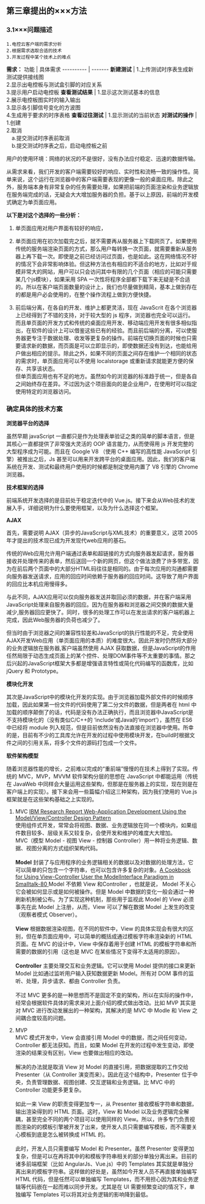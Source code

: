 ## 第三章提出的×××方法

### 3.1×××问题描述
    1.电控云客户端的需求分析
    2.根据需求选取合适的技术
    3.开发过程中某个技术上的难点

**需求：**
功能        | 具体需求
---------- | ------- 
**新建测试**    | 1.上传测试时序表生成新测试提供接线图 <br> 2.显示出电控板与测试盒引脚的对应关系 <br> 3.提示用户启动电控板
**查看测试结果** | 1.显示这次测试基本的信息 <br> 2.展示电控板图实时的输入输出 <br> 3.显示各引脚信号变化的方波图 <br>4.生成用于要求的时序表格
**查看过往测试** | 1.显示测试的当前状态
**对测试的操作** | 1.创建 <br>2.取消<br>&emsp;a.提交测试时序表前取消<br>&emsp;b.提交测试时序表之后，启动电控板之前

用户的使用环境：网络的状况的不是很好，没有办法应付稳定、迅速的数据传输。

从需求来看，我们开发的客户端需要较好的响应、实时性和流畅一致的操作性。简单来说，这个运行在浏览器中的客户端需要表现的更像一般的桌面应用。除此之外，服务端本身有非常复杂的任务需要处理，如果把前端的页面渲染和业务逻辑放在服务端完成的话，无疑会大大增加服务器的负担。基于以上原因，前端的开发模式确定为单页面应用。

**以下是对这个选择的一些分析：**

1. 单页面应用对用户界面有较好的响应，

2. 单页面应用在初次加载完之后，就不需要再从服务器上下载网页了。如果使用传统的服务端渲染页面的方式，那么用户每转换一次页面，就需要重新从服务器上再下载一次。即使是之前已经访问过页面，也是如此。这在网络情况不好的情况下会非常影响体验。但这种方法也有相应的不适合的地方，比如对于规模非常大的网站，用户可以只会访问其中有限的几个页面（相应的可能只需要某几个js模块），如果采用 SPA 一次性将程序全部都下载下来无疑是不合适的。所以在客户端页面数量的设计上，我们也尽量做到精简，基本上做到存在的都是用户必会使用的，在整个操作流程上做到方便快捷。

3. 前后端分离，在各自的开发、维护上都更灵活，现在 JavaScrit 在各个浏览器上已经得到了不错的支持，对于较大型的 js 程序，浏览器也完全可以运行。而且单页面的开发方式和传统的桌面应用开发、移动端应用开发有很多相似指出，在软件的设计上可以借鉴这些已有的经验。而且前后端的分离，可以使服务器更专注于数据处理、收发等更复杂的操作。前端在切换页面的时候也只需要请求新的数据，而页面是可以立即显示的，即使数据还没有到达，也能给用户做出相应的提示。除此之外，如果不同的页面之间存在维护一个相同的状态的需求时，单页面应用可以不使用 localstorage 或重新请求就能更方便的保存、共享该状态。<br>但单页面应用也有不足的地方。虽然如今的浏览器的标准趋于统一，但是各自之间始终存在差异。不过因为这个项目面向的是企业用户，在使用时可以指定使用特定的浏览器访问。

### 确定具体的技术方案
**浏览器平台的选择**

虽然早期 javaScript 一直都只是作为处理表单验证之类的简单的脚本语言，但是其核心一直都提供了非常强大灵活的 OOP 语言能力，从而使得用 js 开发完整的大型程序成为可能。而且在 Google V8 （使用 C++ 编写的高性能 JavaScript 引擎）被推出之后，Js 甚至可以用来开发跨平台的桌面应用。因此，我们的客户端系统在开发、测试和最终用户使用的时候都是制定使用内置了 V8 引擎的 Chrome 浏览器。

**技术框架的选择**

前端系统开发选择的是目前处于稳定迭代中的 Vue.js。接下来会从Web技术的发展入手，详细说明为什么要使用框架，以及为什么选择这个框架。

**AJAX**

首先，需要说明 AJAX（异步的JavaScript与XML技术）的重要意义，这项 2005 年才提出的技术现已成为开发现代web应用的基石。

传统的Web应用允许用户端通过表单和超链接的方式向服务器发起请求，服务器接收并处理传来的表单，然后送回一个新的网页，但这个做法浪费了许多带宽，因为在前后两个页面中的大部分HTML码往往是相同的。由于每次应用的沟通都需要向服务器发送请求，应用的回应时间依赖于服务器的回应时间。这导致了用户界面的回应比本机应用慢得多。

与此不同，AJAX应用可以仅向服务器发送并取回必须的数据，并在客户端采用JavaScript处理来自服务器的回应。因为在服务器和浏览器之间交换的数据大量减少,服务器回应更快了。同时，很多的处理工作可以在发出请求的客户端机器上完成，因此Web服务器的负荷也减少了。

但当时由于浏览器之间的兼容性较差和JavaScript的执行性能的不足，完全使用AJAX开发Web应用（单页面应用的本质）的难度很大。因此开发时仍然将大部分的业务逻辑放在服务器,客户端虽然使用 AJAX 获取数据，但是JavaScript的作用任然局限于动态生成页面上的某个控件、处理DOM事件等不太重要的事情。那之后兴起的JavaScript框架大多都是增强语言特性或简化代码编写的函数库，比如 jQuery 和 Prototype。

**模块化开发**

其次是JavaScript中的模块化开发的实现。由于浏览器加载外部文件的时候顺序加载，因此如果第一份文件的代码使用了第二分文件的数据，但是两者在 html 中加载的顺序颠倒了的话，代码是没有办法正确执行，而且浏览器中JavaScript是不支持模块化的（没有类似C/C++的 ‘include’或Java的‘import’），虽然在 ES6 中已经将 module 列入规范，但是目前依然没有办法直接在浏览器中使用。所幸的是，目前有不少的工具库允许在开发的过程中使用模块开发，在build时根据文件之间的引用关系，将多个文件的源码打包成一个文件。

**软件架构模型**

随着浏览器性能的增长，之前难以完成的“重前端”慢慢的在技术上得到了实现。传统的 MVC，MVP，MVVM 软件架构分层的思想在 JavaScript 中都能运用（传统在 JavaWeb 中同样会大量运用这些架构，但那是在服务器上的实现，现在则是在客户端上的实现）。接下来会用一些篇幅介绍这三种架构，因为我们使用的 Vue.js 框架就是在这些架构基础之上实现的。

1. MVC 
[IBM Research Report
Web-Application Development Using the
Model/View/Controller Design Pattern ](http://domino.watson.ibm.com/library/cyberdig.nsf/papers/696CFBA5D4B1E68985256A1E00626E27/$File/rc22002.pdf)<br>
使用组件式开发，常常会将视图、数据、业务逻辑放在同一个模块内，如果组件数目较多、层级关系又较复杂，会使开发和维护的难度大大增加。<br>
MVC（模型 Model - 视图 View - 控制器 Controller）用一种将业务逻辑、数据、视图分离的方式组织架构代码。<br><br>
**Model** 封装了与应用程序的业务逻辑相关的数据以及对数据的处理方法，它可以简单的只包含一个字符串，也可以包含许多复杂的对象。[A Cookbook for Using View-Controller User the ModelInterface Paradigm in Smalltalk-80 ](https://www.lri.fr/~mbl/ENS/FONDIHM/2013/papers/Krasner-JOOP88.pdf)Model 不依赖 View 和Controller ，也就是说， Model 不关心它会被如何显示或是如何被操作。但是 Model 中数据的变化一般会通过一种刷新机制被公布。为了实现这种机制，那些用于监视此 Model 的 View 必须事先在此 Model 上注册，从而，View 可以了解在数据 Model 上发生的改变（观察者模式 Observer）。<br><br>
**View** 根据数据渲染视图，在不同的软件中，View 的具体实现会有很大的区别，但在单页面应用中，可以简单的概括成通过模板字符串渲染新的 HTML 页面。在 MVC 的设计中，View 中保存着用于创建 HTML 的模板字符串和所需要的数据的引用（这也是 MVC 在某些情况下变得不太适用的原因）。<br><br>
**Controller** 主要处理交互和业务逻辑。它可以使用 Model 提供的接口来更新 Model 比如通过监听用户输入获知数据更新 Model。所有对 DOM 事件的监听、处理，异步请求、都由 Controller 负责。<br><br>
不过 MVC 更多的是一种思想而不是固定不变的架构，所以在实际的操作中，经常会根据软件具体的需求来对上面介绍的模式做出改动。比如 MVP 其实是对 MVC 进行改动发展出的一种架构，其解决的是 MVC 中 Modle 和 View 之间耦合度较高的问题。

2. MVP<br>
MVC 模式开发中，View 会直接引用 Model 中的数据，而之间任何变动，Controller 都无法获知。而且，如果 Model 在开发的过程中发生变动，即使渲染的结果没有区别，View 也要做出相应的改动。<br><br>
解决的办法就是取消 View 对 Model 的直接引用，把数据提取的工作交给 Presenter（从 Controller 演变而来）。因此在这个结构中，Presenter 位于中央，负责管理数据、视图创建、交互逻辑和业务逻辑。比 MVC 中的 Controller 功能更多更复杂。<br><br>
如此一来 View 的职责变得更加专一，从 Presenter 接收模板字符串和数据，输出渲染得到的 HTML 页面。这时，View 和 Model 以及业务逻辑完全解耦，甚至完全不同的两个项目可以使用同样的 View。所以，许多专门负责视图渲染的的模板引擎被开发了出来，使开发人员只需要编写模板，而不需要关心模板到底是怎么被转换成 HTML 的。<br><br>
此时，开发人员只需要编写 Model 和 Presenter。虽然 Presenter 变得更加复杂，但是可以在再将其中的和模板字符串相关的部分单独分离出来。目前的诸多前端框架（比如 AngularJs、Vue.js）中的 Templates 其实就是单独分离出来的模板字符串。这样做的好处是，虽然如今开发人员不再直接单独编写 HTML 代码，但是任然可以单独编写 Templates，而不用担心因为其和业务逻辑等代码嵌在一起而难以同步开发。尤其是在 UI 需要频繁变动的情况下，单独编写 Templates 可以将其对业务逻辑的影响降到最低。<br><br>










